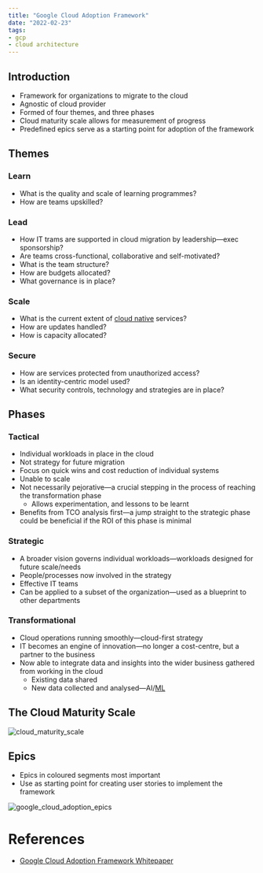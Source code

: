 ```yaml
---
title: "Google Cloud Adoption Framework"
date: "2022-02-23"
tags:
- gcp
- cloud architecture
---
```


## Introduction

- Framework for organizations to migrate to the cloud
- Agnostic of cloud provider
- Formed of four themes, and three phases
- Cloud maturity scale allows for measurement of progress
- Predefined epics serve as a starting point for adoption of the framework

## Themes

### Learn

- What is the quality and scale of learning programmes?
- How are teams upskilled?

### Lead

- How IT trams are supported in cloud migration by leadership—exec sponsorship?
- Are teams cross-functional, collaborative and self-motivated?
- What is the team structure?
- How are budgets allocated?
- What governance is in place?

### Scale

- What is the current extent of [cloud native](notes/The%20Path%20to%20Cloud%20Native.md) services?
- How are updates handled?
- How is capacity allocated?

### Secure

- How are services protected from unauthorized access?
- Is an identity-centric model used?
- What security controls, technology and strategies are in place?

## Phases

### Tactical

- Individual workloads in place in the cloud
- Not strategy for future migration
- Focus on quick wins and cost reduction of individual systems
- Unable to scale
- Not necessarily pejorative—a crucial stepping in the process of reaching the transformation phase
	- Allows experimentation, and lessons to be learnt
- Benefits from TCO analysis first—a jump straight to the strategic phase could be beneficial if the ROI of this phase is minimal

### Strategic

- A broader vision governs individual workloads—workloads designed for future scale/needs
- People/processes now involved in the strategy
- Effective IT teams
- Can be applied to a subset of the organization—used as a blueprint to other departments

### Transformational

- Cloud operations running smoothly—cloud-first strategy
- IT becomes an engine of innovation—no longer a cost-centre, but a partner to the business
- Now able to integrate data and insights into the wider business gathered from working in the cloud
	- Existing data shared
	- New data collected and analysed—AI/[ML](notes/Machine%20Learning.md)

## The Cloud Maturity Scale

![cloud_maturity_scale](files/cloud_maturity_scale.svg)

## Epics

- Epics in coloured segments most important
- Use as starting point for creating user stories to implement the framework

![google_cloud_adoption_epics](files/google_cloud_adoption_epics.svg)

# References

- [Google Cloud Adoption Framework Whitepaper](https://services.google.com/fh/files/misc/google_cloud_adoption_framework_whitepaper.pdf)
